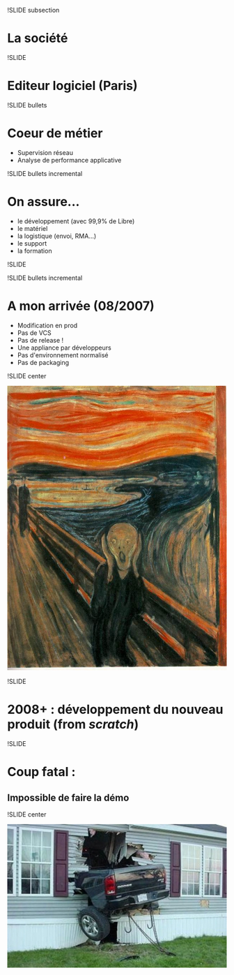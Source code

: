 !SLIDE subsection

# La société

!SLIDE

# Editeur logiciel (Paris)

!SLIDE bullets

# Coeur de métier

 * Supervision réseau
 * Analyse de performance applicative 

!SLIDE bullets incremental

# On assure... 

* le développement (avec 99,9% de Libre) 
* le matériel 
* la logistique (envoi, RMA...) 
* le support 
* la formation 

!SLIDE


!SLIDE bullets incremental

# A mon arrivée (08/2007)
* Modification en prod
* Pas de VCS
* Pas de release !
* Une appliance par développeurs
* Pas d&#39;environnement normalisé
* Pas de packaging

!SLIDE center

![](scream.jpg)

!SLIDE

# 2008+ : développement du nouveau produit (from *scratch*)

!SLIDE

# Coup fatal : 
## Impossible de faire la démo 

!SLIDE center

![](car.jpg)
